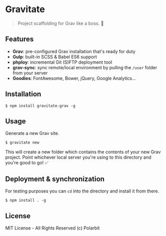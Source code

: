 # Gravitate
> Project scaffolding for Grav like a boss. 👊

## Features

- **Grav**: pre-configured Grav installation that's ready for duty
- **Gulp**: built-in SCSS & Babel ES6 support
- **phploy**: incremental Git (S)FTP deployment tool
- **grav-sync**: sync remote/local environment by pulling the `/user` folder from your server
- **Goodies**: FontAwesome, Bower, jQuery, Google Analytics...

## Installation

    $ npm install gravitate-grav -g

## Usage

Generate a new Grav site.

    $ gravitate new

This will create a new folder which contains the contents of your new Grav project.
Point whichever local server you're using to this directory and you're good to go! ✅

## Deployment & synchronization

For testing purposes you can `cd` into the directory and install it from there.

    $ npm install . -g

## License

MIT License - All Rights Reserved (c) Polarbit
